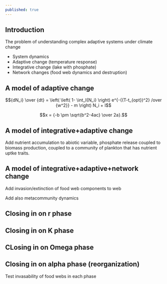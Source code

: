 ```yaml
---
published: true
---
```


## Introduction

The problem of understanding complex adaptive systems under climate change

* System dynamics
* Adaptive change (temperature response)
* Integrative change (lake with phosphate)
* Network changes (food web dynamics and destruption)

## A model of adaptive change

$${dN_i} \over {dt} = \left( \left( 1- \int_I{N_i} \right) e^{-{(T-t_{opt})^2} /over {w^2}} - m \right) N_i + I$$


$$x = {-b \pm \sqrt{b^2-4ac} \over 2a}.$$


## A model of integrative+adaptive change

Add nutrient accumulation to abiotic variable, phosphate release coupled to biomass production, coupled to a community of plankton that has nutrient uptke traits.

## A model of integrative+adaptive+network change

Add invasion/extinction of food web components to web

Add also metacommunity dynamics

## Closing in on r phase

## Closing in on K phase

## CLosing in on Omega phase

## Closing in on alpha phase (reorganization)

Test invasability of food webs in each phase